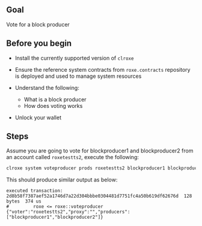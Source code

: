 ## Goal

Vote for a block producer

## Before you begin

* Install the currently supported version of `clroxe`

* Ensure the reference system contracts from `roxe.contracts` repository is deployed and used to manage system resources

* Understand the following:
  * What is a block producer
  * How does voting works

* Unlock your wallet

## Steps

Assume you are going to vote for blockproducer1 and blockproducer2 from an account called `roxetestts2`, execute the following:

```sh
clroxe system voteproducer prods roxetestts2 blockproducer1 blockproducer2
```

This should produce similar output as below:

```console
executed transaction: 2d8b58f7387aef52a1746d7a22d304bbbe0304481d7751fc4a50b619df62676d  128 bytes  374 us
#         roxe <= roxe::voteproducer          {"voter":"roxetestts2","proxy":"","producers":["blockproducer1","blockproducer2"]}
```
